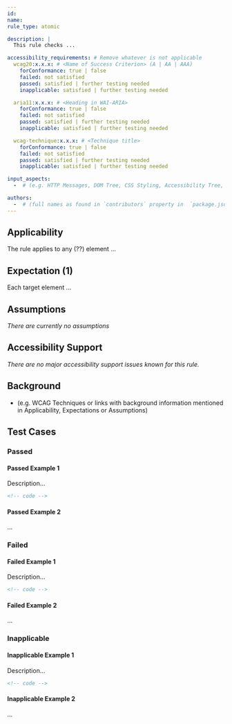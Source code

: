 ```yaml
---
id:
name:
rule_type: atomic

description: |
  This rule checks ...

accessibility_requirements: # Remove whatever is not applicable
  wcag20:x.x.x: # <Name of Success Criterion> (A | AA | AAA)
    forConformance: true | false
    failed: not satisfied
    passed: satisfied | further testing needed
    inapplicable: satisfied | further testing needed

  aria11:x.x.x: # <Heading in WAI-ARIA>
    forConformance: true | false
    failed: not satisfied
    passed: satisfied | further testing needed
    inapplicable: satisfied | further testing needed

  wcag-technique:x.x.x: # <Technique title>
    forConformance: true | false
    failed: not satisfied
    passed: satisfied | further testing needed
    inapplicable: satisfied | further testing needed

input_aspects:
  -  # (e.g. HTTP Messages, DOM Tree, CSS Styling, Accessibility Tree, Language, etc.,)

authors:
  -  # (full names as found in `contributors` property in  `package.json` - if not yet listed, please have authors added to the list)
---
```


## Applicability

The rule applies to any (??) element ...

## Expectation (1)

Each target element ...

## Assumptions

_There are currently no assumptions_

## Accessibility Support

_There are no major accessibility support issues known for this rule._

## Background

- (e.g. WCAG Techniques or links with background information mentioned in Applicability, Expectations or Assumptions)

## Test Cases

### Passed

#### Passed Example 1

Description...

```html
<!-- code -->
```

#### Passed Example 2

...

### Failed

#### Failed Example 1

Description...

```html
<!-- code -->
```

#### Failed Example 2

...

### Inapplicable

#### Inapplicable Example 1

Description...

```html
<!-- code -->
```

#### Inapplicable Example 2

...
